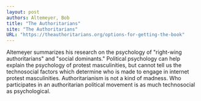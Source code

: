 ```yaml
---
layout: post
authors: Altemeyer, Bob
title: "The Authoritarians"
site: "The Authoritarians"
URL: "https://theauthoritarians.org/options-for-getting-the-book"
---
```


Altemeyer summarizes his research on the psychology of "right-wing
authoritarians" and "social dominants." Political psychology can help
explain the psychology of protest masculinities, but cannot tell us
the technosocial factors which determine who is made to engage in
internet protest masculinities. Authoritarianism is not a kind of
madness. Who participates in an authoritarian political movement is
as much technosocial as psychological.
